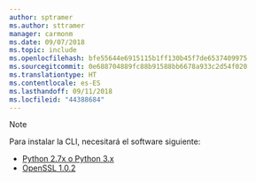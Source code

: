```yaml
---
author: sptramer
ms.author: sttramer
manager: carmonm
ms.date: 09/07/2018
ms.topic: include
ms.openlocfilehash: bfe55644e6915115b1ff130b45f7de6537409975
ms.sourcegitcommit: 0e688704889fc88b91588bb6678a933c2d54f020
ms.translationtype: HT
ms.contentlocale: es-ES
ms.lasthandoff: 09/11/2018
ms.locfileid: "44388684"
---
```

> [!NOTE]
> Para instalar la CLI, necesitará el software siguiente:
>
> * [Python 2.7x o Python 3.x](https://www.python.org/downloads/)
> * [OpenSSL 1.0.2](https://www.openssl.org/source/)
